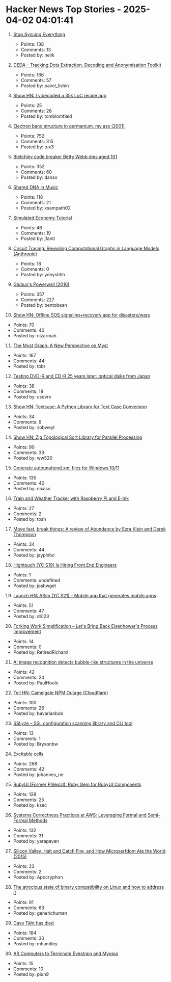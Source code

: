 # Hacker News Top Stories - 2025-04-02 04:01:41

1. [Stop Syncing Everything](https://sqlsync.dev/posts/stop-syncing-everything/)
   - Points: 138
   - Comments: 13
   - Posted by: neilk

2. [DEDA – Tracking Dots Extraction, Decoding and Anonymisation Toolkit](https://github.com/dfd-tud/deda)
   - Points: 166
   - Comments: 57
   - Posted by: pavel_lishin

3. [Show HN: I vibecoded a 35k LoC recipe app](https://www.recipeninja.ai)
   - Points: 25
   - Comments: 26
   - Posted by: tomblomfield

4. [Electron band structure in germanium, my ass (2001)](https://pages.cs.wisc.edu/~kovar/hall.html)
   - Points: 752
   - Comments: 315
   - Posted by: tux3

5. [Bletchley code breaker Betty Webb dies aged 101](https://www.bbc.com/news/articles/c78jd30ywv8o)
   - Points: 352
   - Comments: 60
   - Posted by: danso

6. [Shared DNA in Music](https://pudding.cool/2025/04/music-dna/)
   - Points: 118
   - Comments: 21
   - Posted by: ksampath02

7. [Simulated Economy Tutorial](https://jasonfantl.com/posts/Simulated-Economy-(1)/)
   - Points: 46
   - Comments: 19
   - Posted by: jfantl

8. [Circuit Tracing: Revealing Computational Graphs in Language Models (Anthropic)](https://transformer-circuits.pub/2025/attribution-graphs/methods.html)
   - Points: 18
   - Comments: 0
   - Posted by: ydnyshhh

9. [Glubux's Powerwall (2016)](https://secondlifestorage.com/index.php?threads/glubuxs-powerwall.126/)
   - Points: 357
   - Comments: 227
   - Posted by: bentobean

10. [Show HN: Offline SOS signaling+recovery app for disasters/wars](https://github.com/nizarmah/igatha)
   - Points: 70
   - Comments: 40
   - Posted by: nizarmah

11. [The Myst Graph: A New Perspective on Myst](https://glthr.com/myst-graph-1)
   - Points: 167
   - Comments: 44
   - Posted by: tobr

12. [Testing DVD-R and CD-R 25 years later: optical disks from Japan](https://goughlui.com/2025/03/23/optical-discs-from-japan-part-6-tdk-uv-guard-fuji-lg-sony-maxell-cmc/)
   - Points: 38
   - Comments: 18
   - Posted by: csdvrx

13. [Show HN: Textcase: A Python Library for Text Case Conversion](https://github.com/zobweyt/textcase)
   - Points: 34
   - Comments: 9
   - Posted by: zobweyt

14. [Show HN: Zig Topological Sort Library for Parallel Processing](https://github.com/williamw520/toposort)
   - Points: 90
   - Comments: 33
   - Posted by: ww520

15. [Generate autounattend.xml files for Windows 10/11](https://schneegans.de/windows/unattend-generator/)
   - Points: 135
   - Comments: 40
   - Posted by: nixass

16. [Train and Weather Tracker with Raspberry Pi and E-Ink](https://sambroner.com/posts/raspberry-pi-train)
   - Points: 27
   - Comments: 2
   - Posted by: tosh

17. [Move fast, break things: A review of Abundance by Ezra Klein and Derek Thompson](https://networked.substack.com/p/move-fast-and-break-things)
   - Points: 34
   - Comments: 44
   - Posted by: jaypinho

18. [Hightouch (YC S19) Is Hiring Front End Engineers](https://job-boards.greenhouse.io/hightouch/jobs/5437380004)
   - Points: 1
   - Comments: undefined
   - Posted by: joshwget

19. [Launch HN: ASim (YC S21) – Mobile app that generates mobile apps](undefined)
   - Points: 51
   - Comments: 47
   - Posted by: dli123

20. [Forking Work Simplification – Let's Bring Back Eisenhower's Process Improvement](https://www.governance.fyi/p/forking-work-simplification-and-more)
   - Points: 14
   - Comments: 0
   - Posted by: RetiredRichard

21. [AI image recognition detects bubble-like structures in the universe](https://phys.org/news/2025-03-ai-image-recognition-universe.html)
   - Points: 42
   - Comments: 24
   - Posted by: PaulHoule

22. [Tell HN: Camelgate NPM Outage (Cloudflare)](undefined)
   - Points: 100
   - Comments: 26
   - Posted by: bavarianbob

23. [SSLyze – SSL configuration scanning library and CLI tool](https://github.com/nabla-c0d3/sslyze)
   - Points: 13
   - Comments: 1
   - Posted by: Brysonbw

24. [Excitable cells](https://jenevoldsen.com/posts/excitable-cells/)
   - Points: 268
   - Comments: 42
   - Posted by: johannes_ne

25. [RubyUI (Former PhlexUI): Ruby Gem for RubyUI Components](https://github.com/ruby-ui/ruby_ui)
   - Points: 128
   - Comments: 25
   - Posted by: ksec

26. [Systems Correctness Practices at AWS: Leveraging Formal and Semi-Formal Methods](https://queue.acm.org/detail.cfm?id=3712057)
   - Points: 132
   - Comments: 31
   - Posted by: yarapavan

27. [Silicon Valley, Halt and Catch Fire, and How Microserfdom Ate the World (2015)](https://grantland.com/hollywood-prospectus/silicon-valley-halt-catch-fire-microserfs-douglas-coupland/)
   - Points: 23
   - Comments: 2
   - Posted by: Apocryphon

28. [The atrocious state of binary compatibility on Linux and how to address it](https://jangafx.com/insights/linux-binary-compatibility)
   - Points: 91
   - Comments: 63
   - Posted by: generichuman

29. [Dave Täht has died](https://libreqos.io/2025/04/01/in-loving-memory-of-dave/)
   - Points: 184
   - Comments: 30
   - Posted by: mhandley

30. [AR Computers to Terminate Eyestrain and Myopia](https://eyewiki.org/AR_Computers_To_Terminate_Eyestrain_And_Myopia)
   - Points: 15
   - Comments: 10
   - Posted by: plun9

